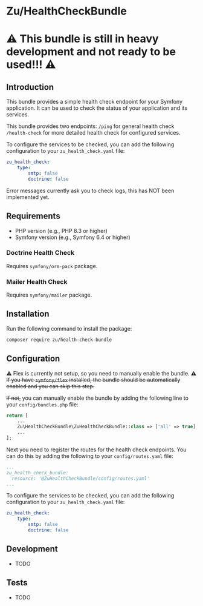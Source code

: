 # Zu/HealthCheckBundle
# ⚠️ This bundle is still in heavy development and not ready to be used!!! ⚠️
## Introduction

This bundle provides a simple health check endpoint for your Symfony application. It can be used to check the status of 
your application and its services.

This bundle provides two endpoints:
`/ping` for general health check
`/health-check` for more detailed health check for configured services.

To configure the services to be checked, you can add the following configuration to your `zu_health_check.yaml` file:

```yaml
zu_health_check:
    type:
        smtp: false
        doctrine: false
```

Error messages currently ask you to check logs, this has NOT been implemented yet.

## Requirements

- PHP version (e.g., PHP 8.3 or higher)
- Symfony version (e.g., Symfony 6.4 or higher)

### Doctrine Health Check
Requires `symfony/orm-pack` package.

### Mailer Health Check
Requires `symfony/mailer` package.

## Installation

Run the following command to install the package:

```bash
composer require zu/health-check-bundle
```

## Configuration
⚠️ Flex is currently not setup, so you need to manually enable the bundle. ⚠️
~~If you have `symfony/flex` installed, the bundle should be automatically enabled and you can skip this step.~~

~~If not,~~ you can manually enable the bundle by adding the following line to your `config/bundles.php` file:

```php
return [
    ...
    Zu\HealthCheckBundle\ZuHealthCheckBundle::class => ['all' => true],
    ...
];
```

Next you need to register the routes for the health check endpoints. You can do this by adding the following to your `config/routes.yaml` file:

```yaml
...
zu_health_check_bundle:
  resource: '@ZuHealthCheckBundle/config/routes.yaml'
...
```

To configure the services to be checked, you can add the following configuration to your `zu_health_check.yaml` file:

```yaml
zu_health_check:
    type:
        smtp: false
        doctrine: false
```

## Development
 - TODO

## Tests
- TODO